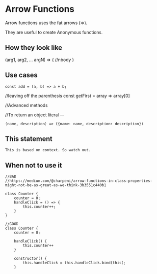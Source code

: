 # Arrow Functions

Arrow functions uses the fat arrows (=>). 

They are useful to create Anonymous functions. 


## How they look like

(arg1, arg2, ... argN) => {
    //nbody
}


## Use cases


    const add = (a, b) => a + b;

//leaving off the parenthesis
    const getFirst = array => array[0]


//Advanced methods

//To return an object literal  -- 

    (name, description) => ({name: name, description: description})

## This statement

    This is based on context. So watch out. 
    
## When not to use it

```
//BAD
//https://medium.com/@charpeni/arrow-functions-in-class-properties-might-not-be-as-great-as-we-think-3b3551c440b1

class Counter {
    counter = 0;
    handleClick = () => {
        this.counter++;
    }
}

//GOOD
class Counter {
    counter = 0;
    
    handleClick() {
        this.counter++
    }

    constructor() {
        this.handleClick = this.handleClick.bind(this);
    }

```
